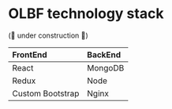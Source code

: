 # OLBF technology stack

(🚧 under construction 🚧)

| FrontEnd         | BackEnd |
| :--------------- | :------ |
| React            | MongoDB |
| Redux            | Node    |
| Custom Bootstrap | Nginx   |
